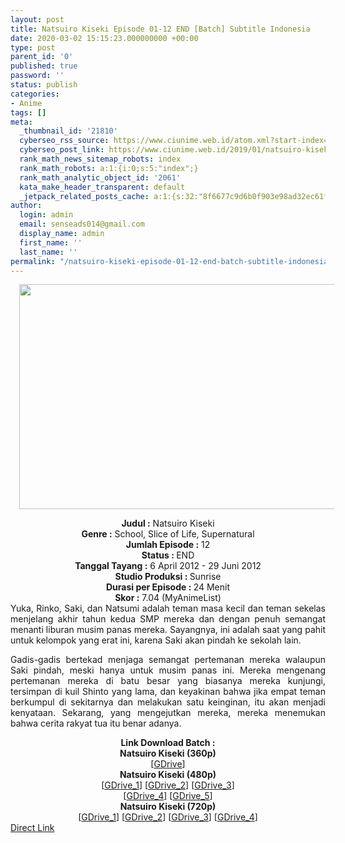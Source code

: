 ```yaml
---
layout: post
title: Natsuiro Kiseki Episode 01-12 END [Batch] Subtitle Indonesia
date: 2020-03-02 15:15:23.000000000 +00:00
type: post
parent_id: '0'
published: true
password: ''
status: publish
categories:
- Anime
tags: []
meta:
  _thumbnail_id: '21810'
  cyberseo_rss_source: https://www.ciunime.web.id/atom.xml?start-index=1051&max-results=150
  cyberseo_post_link: https://www.ciunime.web.id/2019/01/natsuiro-kiseki-episode-01-12-end-batch.html
  rank_math_news_sitemap_robots: index
  rank_math_robots: a:1:{i:0;s:5:"index";}
  rank_math_analytic_object_id: '2061'
  kata_make_header_transparent: default
  _jetpack_related_posts_cache: a:1:{s:32:"8f6677c9d6b0f903e98ad32ec61f8deb";a:2:{s:7:"expires";i:1654048099;s:7:"payload";a:0:{}}}
author:
  login: admin
  email: senseads014@gmail.com
  display_name: admin
  first_name: ''
  last_name: ''
permalink: "/natsuiro-kiseki-episode-01-12-end-batch-subtitle-indonesia/"
---
```

<div class="separator" style="clear: both; text-align: center;"><a href="https://3.bp.blogspot.com/-UKhHdnSaphQ/XDi3_yHbhyI/AAAAAAAAHGE/CSDX7aO9xPw1GSOnC-kzwSa9QWRQhYhYwCLcBGAs/s1600/Natsuiro%2BKiseki.jpg" imageanchor="1" style="margin-left: 1em; margin-right: 1em;"><img border="0" data-original-height="720" data-original-width="1280" height="360" src="{{ site.baseurl }}/assets/2020/03/Natsuiro%2BKiseki.jpg" width="640" /></a></div>
<p>
<div style="text-align: center;"><b>Judul :</b> Natsuiro Kiseki</div>
<div style="text-align: center;"><b><b>Genre :</b></b> School, Slice of Life, Supernatural</div>
<div style="text-align: center;"><b>Jumlah Episode :</b> 12<br /><b>Status :&nbsp;</b>END<br /><b>Tanggal Tayang :</b> 6 April 2012 - 29 Juni 2012<br /><b>Studio Produksi : </b><b></b>Sunrise<br /><b>Durasi per Episode :&nbsp;</b>24 Menit</div>
<div style="text-align: center;"><b>Skor :</b> 7.04 (MyAnimeList)</div>
<div style="text-align: justify;"></div>
<div style="text-align: justify;">Yuka, Rinko, Saki, dan Natsumi adalah teman masa kecil dan teman sekelas menjelang akhir tahun kedua SMP mereka dan dengan penuh semangat menanti liburan musim panas mereka. Sayangnya, ini adalah saat yang pahit untuk kelompok yang erat ini, karena Saki akan pindah ke sekolah lain.</p>
<p>Gadis-gadis bertekad menjaga semangat pertemanan mereka walaupun Saki pindah, meski hanya untuk musim panas ini. Mereka mengenang pertemanan mereka di batu besar yang biasanya mereka kunjungi, tersimpan di kuil Shinto yang lama, dan keyakinan bahwa jika empat teman berkumpul di sekitarnya dan melakukan satu keinginan, itu akan menjadi kenyataan. Sekarang, yang mengejutkan mereka, mereka menemukan bahwa cerita rakyat tua itu benar adanya.</p></div>
<div style="text-align: justify;"></div>
<div style="text-align: justify;"></div>
<div style="text-align: center;"><b>Link Download Batch :</b></div>
<div style="text-align: center;">
<div style="text-align: center;"><b>Natsuiro Kiseki (360p)</b></div>
</div>
<div style="text-align: center;">[<a href="https://drive.google.com/uc?id=157O3jKw15sHFTYlI7Jo7r9fTCKeUcfai" target="_blank" rel="noopener">GDrive</a>]</div>
<div style="text-align: center;"></div>
<div style="text-align: center;"><b>Natsuiro Kiseki (480p)</b><br />[<a href="https://drive.google.com/uc?id=1yzhc6MKzFTLebkVdLqP0mT3fkeYE0OUY" target="_blank" rel="noopener">GDrive_1</a>] [<a href="https://drive.google.com/uc?id=1gkb0HoMJIFf3WkLwQ8zAs9QYW1kdHdsf" target="_blank" rel="noopener">GDrive_2</a>] [<a href="https://drive.google.com/uc?id=1to8tX23YEMC1z9AniLSkYJXsrLmNf_PX" target="_blank" rel="noopener">GDrive_3</a>]<br />[<a href="https://drive.google.com/uc?id=1YbuhSyIbCmBsfeObrbGamOht9s3QKrEW" target="_blank" rel="noopener">GDrive_4</a>] [<a href="https://drive.google.com/uc?id=1vk6r9FXyIlGOSfgqoYon4wMjC07qY23G" target="_blank" rel="noopener">GDrive_5</a>]</div>
<div style="text-align: center;"><b>Natsuiro Kiseki (720p)</b><br />[<a href="https://drive.google.com/uc?id=1OQIuPvTJU4Mbwu9K-eigMVjvnrZ3dpua" target="_blank" rel="noopener">GDrive_1</a>] [<a href="https://drive.google.com/uc?id=1Oqo2u1j-4zUnyAoN0rtbsfMlNdcRo1Lj" target="_blank" rel="noopener">GDrive_2</a>] [<a href="https://drive.google.com/uc?id=1u2pveTmJZOggtCCNt2_rG7reZmdj5suV" target="_blank" rel="noopener">GDrive_3</a>] [<a href="https://drive.google.com/uc?id=1JeYptSaEpiQBm2gp_vbdZvAdC6pme0vQ" target="_blank" rel="noopener">GDrive_4</a>]</div>
<link rel="stylesheet" href="https://cdnjs.cloudflare.com/ajax/libs/font-awesome/4.7.0/css/font-awesome.min.css" />
<div class="divbtn"> <a href="https://handymansurrender.com/fihup8buzv?key=94550f7ce39444073321dde3b8782f97" class="btn"><i class="fa fa-download"></i> Direct Link</a> </div>
